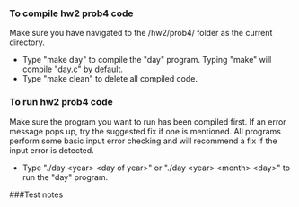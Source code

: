 ### To compile hw2 prob4 code
Make sure you have navigated to the /hw2/prob4/ folder as the current directory.
* Type "make day" to compile the "day" program. Typing "make" will compile "day.c" by default.
* Type "make clean" to delete all compiled code.

### To run hw2 prob4 code
Make sure the program you want to run has been compiled first. 
If an error message pops up, try the suggested fix if one is mentioned. 
All programs perform some basic input error checking and will recommend a fix if the input error is detected.
* Type "./day \<year\> \<day of year\>" or "./day \<year\> \<month\> \<day\>" to run the "day" program.

###Test notes

